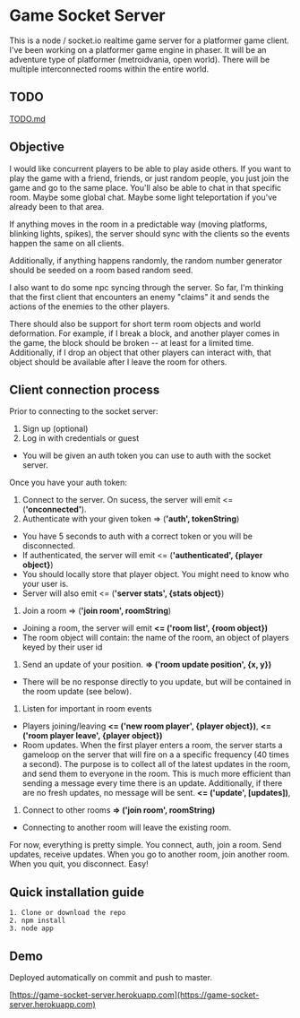 # Game Socket Server

This is a node / socket.io realtime game server for a platformer game client. I've been working on a platformer game engine in phaser. It will be an adventure type of platformer (metroidvania, open world). There will be multiple interconnected rooms within the entire world. 

## TODO

[TODO.md](TODO.md)

## Objective

I would like concurrent players to be able to play aside others. If you want to play the game with a friend, friends, or just random people, you just join the game and go to the same place. You'll also be able to chat in that specific room. Maybe some global chat. Maybe some light teleportation if you've already been to that area.

If anything moves in the room in a predictable way (moving platforms, blinking lights, spikes), the server should sync with the clients so the events happen the same on all clients.

Additionally, if anything happens randomly, the random number generator should be seeded on a room based random seed.

I also want to do some npc syncing through the server. So far, I'm thinking that the first client that encounters an enemy "claims" it and sends the actions of the enemies to the other players. 

There should also be support for short term room objects and world deformation. For example, if I break a block, and another player comes in the game, the block should be broken -- at least for a limited time. Additionally, if I drop an object that other players can interact with, that object should be available after I leave the room for others. 

## Client connection process

Prior to connecting to the socket server:

1. Sign up (optional)
1. Log in with credentials or guest
  * You will be given an auth token you can use to auth with the socket server.
 
Once you have your auth token:

1. Connect to the server. 
On sucess, the server will emit <= (**'onconnected'**).
1. Authenticate with your given token => (**'auth', tokenString**)
  * You have 5 seconds to auth with a correct token or you will be disconnected.
  * If authenticated, the server will emit <= (**'authenticated', {player object}**)
  * You should locally store that player object. You might need to know who your user is.
  * Server will also emit <= (**'server stats', {stats object}**)
1. Join a room => (**'join room', roomString**)
  * Joining a room, the server will emit **<= ('room list', {room object})**
  * The room object will contain: the name of the room, an object of players keyed by their user id
1. Send an update of your position. **=> ('room update position', {x, y})**
  * There will be no response directly to you update, but will be contained in the room update (see below).
1. Listen for important in room events
  * Players joining/leaving **<= ('new room player', {player object})**, **<= ('room player leave', {player object})**
  * Room updates. When the first player enters a room, the server starts a gameloop on the server that will fire on a a specific frequency (40 times a second). The purpose is to collect all of the latest updates in the room, and send them to everyone in the room. This is much more efficient than sending a message every time there is an update. Additionally, if there are no fresh updates, no message will be sent.  **<= ('update', [updates])**,
1. Connect to other rooms **=> ('join room', roomString)**
  * Connecting to another room will leave the existing room.
 
For now, everything is pretty simple. You connect, auth, join a room. Send updates, receive updates. When you go to another room, join another room. When you quit, you disconnect. Easy!

## Quick installation guide

	1. Clone or download the repo
	2. npm install
	3. node app

## Demo
Deployed automatically on commit and push to master.

[https://game-socket-server.herokuapp.com](https://game-socket-server.herokuapp.com)

